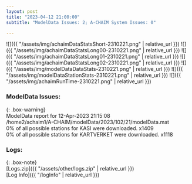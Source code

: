 ```yaml
---
layout: post
title: "2023-04-12 21:00:00"
subtitle: "ModelData Issues: 2; A-CHAIM System Issues: 0"

---
```


![]({{ "/assets/img/achaimDataStatsShort-2310221.png" | relative_url }})
![]({{ "/assets/img/achaimDataStatsLong00-2310221.png" | relative_url }})
![]({{ "/assets/img/achaimDataStatsLong01-2310221.png" | relative_url }})
![]({{ "/assets/img/achaimDataStatsLong02-2310221.png" | relative_url }})
![]({{ "/assets/img/modelDataDataStats-2310221.png" | relative_url }})
![]({{ "/assets/img/modelDataStationStats-2310221.png" | relative_url }})
![]({{ "/assets/img/achaimRunTime-2310221.png" | relative_url }})


### ModelData Issues:  
  
{: .box-warning}  
 ModelData report for 12-Apr-2023 21:15:08   
 /home2/achaim1/A-CHAIM/modelData/2023/102/21/modelData.mat   
 0% of all possible stations for KASI were downloaded. x1409   
 0% of all possible stations for KARTVERKET were downloaded. x1118   
  


### Logs:  
  
{: .box-note}  
[Logs.zip]({{ "/assets/other/logs.zip" | relative_url }})  
[Log Info]({{ "/logInfo" | relative_url }})  
